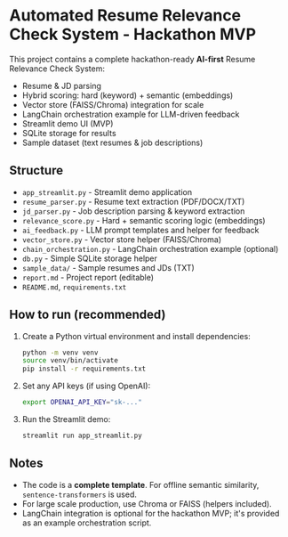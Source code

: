 # Automated Resume Relevance Check System - Hackathon MVP

This project contains a complete hackathon-ready **AI-first** Resume Relevance Check System:
- Resume & JD parsing
- Hybrid scoring: hard (keyword) + semantic (embeddings)
- Vector store (FAISS/Chroma) integration for scale
- LangChain orchestration example for LLM-driven feedback
- Streamlit demo UI (MVP)
- SQLite storage for results
- Sample dataset (text resumes & job descriptions)

## Structure
- `app_streamlit.py` - Streamlit demo application
- `resume_parser.py` - Resume text extraction (PDF/DOCX/TXT)
- `jd_parser.py` - Job description parsing & keyword extraction
- `relevance_score.py` - Hard + semantic scoring logic (embeddings)
- `ai_feedback.py` - LLM prompt templates and helper for feedback
- `vector_store.py` - Vector store helper (FAISS/Chroma)
- `chain_orchestration.py` - LangChain orchestration example (optional)
- `db.py` - Simple SQLite storage helper
- `sample_data/` - Sample resumes and JDs (TXT)
- `report.md` - Project report (editable)
- `README.md`, `requirements.txt`

## How to run (recommended)
1. Create a Python virtual environment and install dependencies:
   ```bash
   python -m venv venv
   source venv/bin/activate
   pip install -r requirements.txt
   ```
2. Set any API keys (if using OpenAI):
   ```bash
   export OPENAI_API_KEY="sk-..."
   ```
3. Run the Streamlit demo:
   ```bash
   streamlit run app_streamlit.py
   ```

## Notes
- The code is a **complete template**. For offline semantic similarity, `sentence-transformers` is used.
- For large scale production, use Chroma or FAISS (helpers included).
- LangChain integration is optional for the hackathon MVP; it's provided as an example orchestration script.